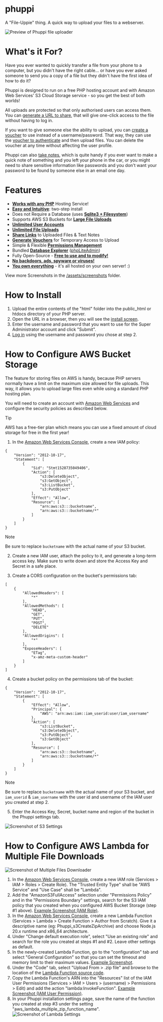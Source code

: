 # phuppi

A "File-Uppie" thing. A quick way to upload your files to a webserver.

![Preview of Phuppi file uploader](/assets/screenshots/preview.png)

# What's it For?

Have you ever wanted to quickly transfer a file from your phone to a computer, but you didn't have the right cable... or have you ever asked someone to send you a copy of a file but they didn't have the first idea of how to do it? 

Phuppi is designed to run on a free PHP hosting account and with Amazon Web Services' S3 Cloud Storage service - so you get the best of both worlds!

All uploads are protected so that only authorised users can access them. You can [generate a URL to share](/assets/screenshots/v1.0.6/create-sharable-file-link.png), that will give one-click access to the file without having to log in.

If you want to give someone else the ability to upload, you can [create a voucher](/assets/screenshots/v1.0.6/voucher-management.png) to use instead of a username/password. That way, they can use the [voucher to authenticate](/assets/screenshots/v1.0.6/voucher-login.png) and then upload files. You can delete the voucher at any time without affecting the user profile.

Phuppi can also [take notes](/assets/screenshots/v1.0.6/notes-list.png), which is quite handy if you ever want to make a quick note of something and you left your phone in the car, or you might need to share sensitive information like passwords and you don't want your password to be found by someone else in an email one day.

# Features

- <b><u>Works with any PHP</b></u> Hosting Service!
- <b><u>Easy and Intuitive</b></u>: two-step install
- Does not Require a Database (uses <u><b>Sqlite3 + Filesystem</b></u>)
- Supports AWS S3 Buckets for <u><b>Large File Uploads</b></u>
- <u><b>Unlimited User Accounts</b></u>
- <u><b>Unlimited File Uploads</b></u>
- <u><b>Share Links</b></u> to Uploaded Files & Text Notes
- <u><b>Generate Vouchers</b></u> for Temporary Access to Upload
- Simple & Flexible <u><b>Permissions Management</b></u>
- Bundled <u><b>Database Explorer</b></u> ([phpLiteAdmin](/assets/screenshots/v1.0.6/phpliteadmin-dashboard.png))
- Fully Open-Source - <u><b>Free to use and to modify!</b></u>
- <b><u>No backdoors, ads, spyware or viruses!</b></u>
- <u><b>You own everything</b></u> - it's all hosted on your own server! :)

View more Screenshots in the [/assets/screenshots](/assets/screenshots/) folder.

# How to Install

1. Upload the entire contents of the "html" folder into the public_html or htdocs directory of your PHP server. 
2. Open the URL in a browser, then you will see the [install screen](/assets/screenshots/v1.0.6/install.png).
3. Enter the username and password that you want to use for the Super Administrator account and click "Submit".
4. [Log in](/assets/screenshots/v1.0.6/login.png) using the username and password you chose at step 2.

# How to Configure AWS Bucket Storage

The feature for storing files on AWS is handy, because PHP servers normally have a limit on the maximum size allowed for file uploads. This way, it allows you to upload large files even while using a standard PHP hosting plan. 

You will need to create an account with [Amazon Web Services](https://aws.amazon.com/resources/create-account/) and configure the security policies as described below.

> [!Tip]
> AWS has a free-tier plan which means you can use a fixed amount of cloud storage for free in the first year! 

1. In the [Amazon Web Services Console](https://console.aws.amazon.com), create a new IAM policy:

```
{
    "Version": "2012-10-17",
    "Statement": [
        {
            "Sid": "Stmt1528735049406",
            "Action": [
                "s3:DeleteObject",
                "s3:GetObject",
                "s3:ListBucket",
                "s3:PutObject"
            ],
            "Effect": "Allow",
            "Resource": [
                "arn:aws:s3:::bucketname",
                "arn:aws:s3:::bucketname/*"
            ]
        }
    ]
}
```
> [!Note]
> Be sure to replace ```bucketname``` with the actual name of your S3 bucket. 

2. Create a new IAM user, attach the policy to it, and generate a long-term access key. Make sure to write down and store the Access Key and Secret in a safe place.

3. Create a CORS configuration on the bucket's permissions tab:
```
[
    {
        "AllowedHeaders": [
            "*"
        ],
        "AllowedMethods": [
            "HEAD",
            "GET",
            "PUT",
            "POST",
            "DELETE"
        ],
        "AllowedOrigins": [
            "*"
        ],
        "ExposeHeaders": [
            "ETag",
            "x-amz-meta-custom-header"
        ]
    }
]
```
4. Create a bucket policy on the permissions tab of the bucket:

```
{
    "Version": "2012-10-17",
    "Statement": [
        {
            "Effect": "Allow",
            "Principal": {
                "AWS": "arn:aws:iam::iam_userid:user/iam_username"
            },
            "Action": [
                "s3:ListBucket",
                "s3:DeleteObject",
                "s3:PutObject",
                "s3:GetObject"
            ],
            "Resource": [
                "arn:aws:s3:::bucketname",
                "arn:aws:s3:::bucketname/*"
            ]
        }
    ]
}
```
> [!Note]
> Be sure to replace ```bucketname``` with the actual name of your S3 bucket, and ```iam_userid``` & ```iam_username``` with the user id and username of the IAM user you created at step 2.

5. Enter the Access Key, Secret, bucket name and region of the bucket in the Phuppi settings tab.

![Screenshot of S3 Settings](/assets/screenshots/aws-s3-settings.png)

# How to Configure AWS Lambda for Multiple File Downloads

![Screenshot of Multiple Files Downloader](/assets/screenshots/v1.0.7/multipe-file-download-selector-cropped.png)

1. In the [Amazon Web Services Console](https://console.aws.amazon.com), create a new IAM role (Services > IAM > Roles > Create Role). The "Trusted Entity Type" shall be "AWS Service" and "Use Case" shall be "Lambda".
2. Add the "AmazonS3FullAccess" selection under "Permissions Policy" and in the "Permissions Boundary" settings, search for the S3 IAM policy that you created when you configured AWS Bucket Storage (step #1 above). [Example Screenshot (IAM Role)](./assets/screenshots/v1.0.7/aws-lambda-role-policy.png).
3. In the [Amazon Web Services Console](https://console.aws.amazon.com), create a new Lambda Function (Services > Lambda > Create Function > Author from Scratch). Give it a descriptive name (eg: Phuppi_s3CreateZipArchive) and choose Node.js 20.x runtime and x86_64 architecture.
4. Under "Change default execution role", select "Use an existing role" and search for the role you created at steps #1 and #2. Leave other settings as default.
5. In the newly-created Lambda Function, go to the "configuration" tab and select "General Configuration" so that you can set the timeout and memory limit to their maximum values. [Example Screenshot](./assets//screenshots/v1.0.7/aws-lambda-function-configuration.png).
6. Under the "Code" tab, select "Upload From > .zip file" and browse to the location of the [Lambda Function source code](./Lambda/zipMultiple/Lambda_Function_s3CreateZipArchive.zip).
7. Copy the Lambda Function's ARN into the "Resources" list of the IAM User Permissions (Services > IAM > Users > (username) > Permissions > Edit) and add the action "lambda:InvokeFunction". [Example Screenshot (IAM User Permission)](./assets/screenshots/v1.0.7/aws-user-permission-policy.png).
7. In your Phuppi installation settings page, save the name of the function you created at step #3 under the setting "aws_lambda_multiple_zip_function_name".
![Screenshot of Lambda Settings](/assets/screenshots/v1.0.7/settings-lambda-zip-multiple.png)
